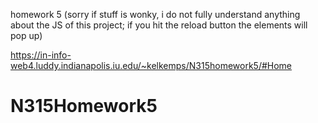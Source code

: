 homework 5 (sorry if stuff is wonky, i do not fully understand anything about the JS of this project; if you hit the reload button the elements will pop up)

https://in-info-web4.luddy.indianapolis.iu.edu/~kelkemps/N315homework5/#Home
# N315Homework5
